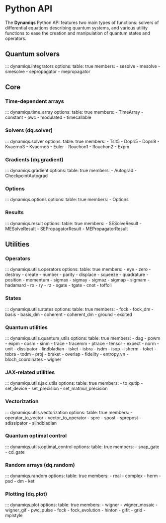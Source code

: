 # Python API

The **Dynamiqs** Python API features two main types of functions: solvers of differential equations describing quantum systems, and various utility functions to ease the creation and manipulation of quantum states and operators.

## Quantum solvers

::: dynamiqs.integrators
    options:
        table: true
        members:
        - sesolve
        - mesolve
        - smesolve
        - sepropagator
        - mepropagator

## Core

### Time-dependent arrays

::: dynamiqs.time_array
    options:
        table: true
        members:
        - TimeArray
        - constant
        - pwc
        - modulated
        - timecallable

### Solvers (dq.solver)

::: dynamiqs.solver
    options:
        table: true
        members:
        - Tsit5
        - Dopri5
        - Dopri8
        - Kvaerno3
        - Kvaerno5
        - Euler
        - Rouchon1
        - Rouchon2
        - Expm

### Gradients (dq.gradient)

::: dynamiqs.gradient
    options:
        table: true
        members:
        - Autograd
        - CheckpointAutograd

### Options

::: dynamiqs.options
    options:
        table: true
        members:
        - Options

### Results

::: dynamiqs.result
    options:
        table: true
        members:
        - SESolveResult
        - MESolveResult
        - SEPropagatorResult
        - MEPropagatorResult

## Utilities

### Operators

::: dynamiqs.utils.operators
    options:
        table: true
        members:
        - eye
        - zero
        - destroy
        - create
        - number
        - parity
        - displace
        - squeeze
        - quadrature
        - position
        - momentum
        - sigmax
        - sigmay
        - sigmaz
        - sigmap
        - sigmam
        - hadamard
        - rx
        - ry
        - rz
        - sgate
        - tgate
        - cnot
        - toffoli


### States

::: dynamiqs.utils.states
    options:
        table: true
        members:
        - fock
        - fock_dm
        - basis
        - basis_dm
        - coherent
        - coherent_dm
        - ground
        - excited


### Quantum utilities

::: dynamiqs.utils.quantum_utils
    options:
        table: true
        members:
        - dag
        - powm
        - expm
        - cosm
        - sinm
        - trace
        - tracemm
        - ptrace
        - tensor
        - expect
        - norm
        - unit
        - dissipator
        - lindbladian
        - isket
        - isbra
        - isdm
        - isop
        - isherm
        - toket
        - tobra
        - todm
        - proj
        - braket
        - overlap
        - fidelity
        - entropy_vn
        - bloch_coordinates
        - wigner


### JAX-related utilities

::: dynamiqs.utils.jax_utils
    options:
        table: true
        members:
        - to_qutip
        - set_device
        - set_precision
        - set_matmul_precision


### Vectorization

::: dynamiqs.utils.vectorization
    options:
        table: true
        members:
        - operator_to_vector
        - vector_to_operator
        - spre
        - spost
        - sprepost
        - sdissipator
        - slindbladian


### Quantum optimal control

::: dynamiqs.utils.optimal_control
    options:
        table: true
        members:
        - snap_gate
        - cd_gate


### Random arrays (dq.random)

::: dynamiqs.random
    options:
        table: true
        members:
        - real
        - complex
        - herm
        - psd
        - dm
        - ket


### Plotting (dq.plot)

::: dynamiqs.plot
    options:
        table: true
        members:
        - wigner
        - wigner_mosaic
        - wigner_gif
        - pwc_pulse
        - fock
        - fock_evolution
        - hinton
        - gifit
        - grid
        - mplstyle
